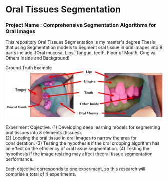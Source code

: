 # Oral Tissues Segmentation
### Project Name : Comprehensive Segmentation Algorithms for Oral Images
This repository Oral Tissues Segmentation is my master's degree Thesis that using Segmentation models to Segment oral tissue in oral images into 8 parts include :(Oral mucosa, Lips, Tongue, teeth, Floor of Mouth, Gingiva, Others Inside and Background)


Ground Truth Example 
![alt text](https://github.com/EWjame/Oral_Tissue_Segmentation/blob/main/images/ground%20truth.png)

Experiment Objective:
(1) Developing deep learning models for segmenting oral tissues into 8 elements (tissues). </br>
(2) Locating the oral tissue in oral images to narrow the area for consideration. 
(3) Testing the hypothesis if the oral cropping algorithm has an effect on the efficiency of oral tissue segmentation. 
(4) Testing the hypothesis if the image resizing may affect theoral tissue segmentation performance.

Each objective corresponds to one experiment, so this research will comprise a total of 4 experiments.
